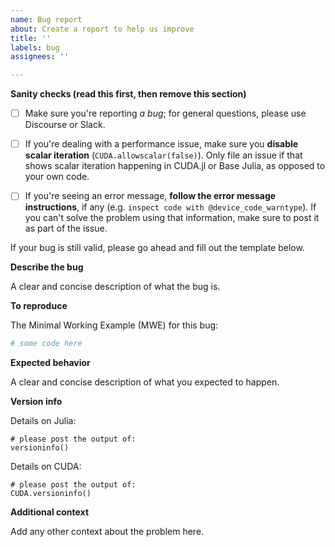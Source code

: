 ```yaml
---
name: Bug report
about: Create a report to help us improve
title: ''
labels: bug
assignees: ''

---
```


**Sanity checks (read this first, then remove this section)**

- [ ] Make sure you're reporting *a bug*; for general questions, please use Discourse or
  Slack.

- [ ] If you're dealing with a performance issue, make sure you **disable scalar iteration**
  (`CUDA.allowscalar(false)`). Only file an issue if that shows scalar iteration happening
  in CUDA.jl or Base Julia, as opposed to your own code.

- [ ] If you're seeing an error message, **follow the error message instructions**, if any
  (e.g. `inspect code with @device_code_warntype`). If you can't solve the problem using
  that information, make sure to post it as part of the issue.

If your bug is still valid, please go ahead and fill out the template below.


**Describe the bug**

A clear and concise description of what the bug is.


**To reproduce**

The Minimal Working Example (MWE) for this bug:

```julia
# some code here
```

**Expected behavior**

A clear and concise description of what you expected to happen.


**Version info**

Details on Julia:

```
# please post the output of:
versioninfo()
```

Details on CUDA:

```
# please post the output of:
CUDA.versioninfo()
```


**Additional context**

Add any other context about the problem here.
